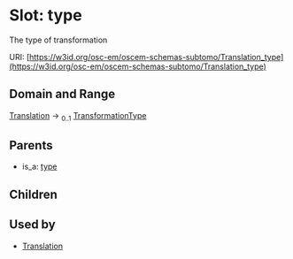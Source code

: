 
# Slot: type

The type of transformation

URI: [https://w3id.org/osc-em/oscem-schemas-subtomo/Translation_type](https://w3id.org/osc-em/oscem-schemas-subtomo/Translation_type)


## Domain and Range

[Translation](Translation.md) &#8594;  <sub>0..1</sub> [TransformationType](TransformationType.md)

## Parents

 *  is_a: [type](type.md)

## Children


## Used by

 * [Translation](Translation.md)
